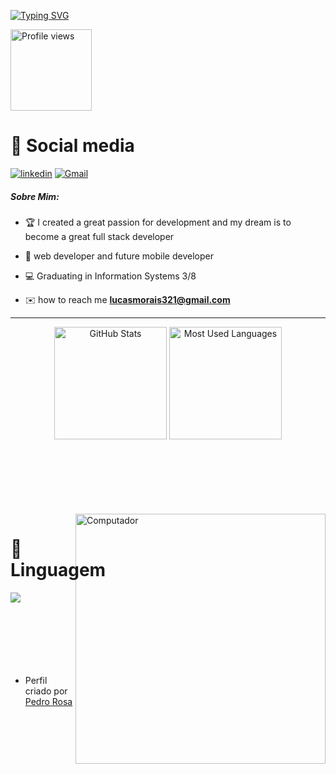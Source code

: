 [![Typing SVG](https://readme-typing-svg.herokuapp.com/?color=eee&size=35&center=true&vCenter=true&width=1000&lines=Olá,+Sou+Lucas+Morais;Seja+bem+vindo!+:%29)](https://git.io/typing-svg)

<p align="left"> <img  width ="130rem"src="https://komarev.com/ghpvc/?username=lucasmoraisxd&color=lightgrey&style=for-the-badge" alt="Profile views" /> </p>

<h1>🔔 Social media </h1>
    
[![linkedin](https://img.shields.io/badge/linkedin-0A66C2?style=for-the-badge&logo=linkedin&logoColor=white)](https://www.linkedin.com/in/lucas-morais-b53548245/)
[![Gmail](https://img.shields.io/badge/Gmail-D14836?style=for-the-badge&logo=gmail&logoColor=white)](mailto:lucasmorais321@gmail.com)

   <h5>Sobre Mim:</h5> 
  </p>

- 🏆 I created a great passion for development and my dream is to become a great full stack developer

- 🚀 web developer and future mobile developer

- 💻 Graduating in Information Systems 3/8

- ✉️ how to reach me **lucasmorais321@gmail.com**

 <hr>
  <p align="center">
  <img height="180rem" alt="GitHub Stats" src="https://github-readme-stats.vercel.app/api?username=lucasmoraisxd&show_icons=true&theme=dark&bg_color=0d1117&border_radius=15&border_color=0d1117&count_private=true&rank_icon=github"/>
  <img height="180rem" alt="Most Used Languages" src="https://github-readme-stats.vercel.app/api/top-langs/?username=lucasmoraisxd&langs_count=5&layout=compact&theme=dark&bg_color=0d1117&border_radius=15&border_color=0d1117"/>
</p>

<br>
 
  
 </div>
<br>
<br>
<br>
<br>
<br>
<img src="./assets/image/Galileo_satellite_pillars.gif" min-width="400px" max-width="400px" width="400px" align="right" alt="Computador">

<div style="display: flex; justify-content: space-around;">

  <div>
    <h1> 📜Linguagem</h1>
    <a href="https://skillicons.dev">
      <img src="https://skillicons.dev/icons?i=r&perline=6" />
    </a>
  </div>
<br>
</div>

<div>
<br>
<br>
<br>
<br>
<br>
<br>
<p></p></div>

- Perfil criado por [Pedro Rosa](https://github.com/pedrorosa-dev)
